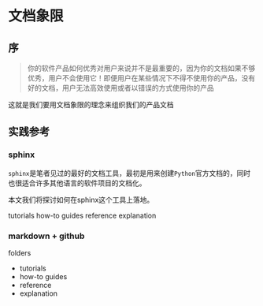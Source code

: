 # 文档象限


## 序

> 你的软件产品如何优秀对用户来说并不是最重要的，因为你的文档如果不够优秀，用户不会使用它！即便用户在某些情况下不得不使用你的产品，没有好的文档，用户无法高效使用或者以错误的方式使用你的产品

这就是我们要用文档象限的理念来组织我们的产品文档

## 实践参考

### sphinx

`sphinx`是笔者见过的最好的文档工具，最初是用来创建`Python`官方文档的，同时也很适合许多其他语言的软件项目的文档化。

本文我们将探讨如何在sphinx这个工具上落地。

tutorials
how-to guides
reference
explanation
    
### markdown + github

folders
  * tutorials
  * how-to guides
  * reference
  * explanation

